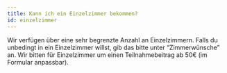 ```yaml
---
title: Kann ich ein Einzelzimmer bekommen?
id: einzelzimmer
---
```


Wir verfügen über eine sehr begrenzte Anzahl an Einzelzimmern. Falls du unbedingt in ein Einzelzimmer willst, gib das bitte unter “Zimmerwünsche” an. Wir bitten für Einzelzimmer um einen Teilnahmebeitrag ab 50€ (im Formular anpassbar).